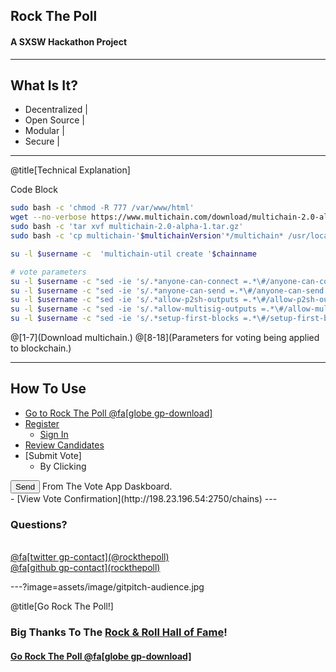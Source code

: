 ## Rock The Poll

#### A SXSW Hackathon Project 

---

## What Is It?

- Decentralized |
- Open Source |
- Modular |
- Secure |

---
@title[Technical Explanation]

<p><span class="slide-title">Code Block</span></p>

```bash
sudo bash -c 'chmod -R 777 /var/www/html'
wget --no-verbose https://www.multichain.com/download/multichain-2.0-alpha-1.tar.gz
sudo bash -c 'tar xvf multichain-2.0-alpha-1.tar.gz'
sudo bash -c 'cp multichain-'$multichainVersion'*/multichain* /usr/local/bin/'

su -l $username -c  'multichain-util create '$chainname

# vote parameters
su -l $username -c "sed -ie 's/.*anyone-can-connect =.*\#/anyone-can-connect = true     #/g' /home/"$username"/.multichain/$chainname/params.dat"
su -l $username -c "sed -ie 's/.*anyone-can-send =.*\#/anyone-can-send = true     #/g' /home/"$username"/.multichain/$chainname/params.dat"
su -l $username -c "sed -ie 's/.*allow-p2sh-outputs =.*\#/allow-p2sh-outputs = false     #/g' /home/"$username"/.multichain/$chainname/params.dat"
su -l $username -c "sed -ie 's/.*allow-multisig-outputs =.*\#/allow-multisig-ouputs = false     #/g' /home/"$username"/.multichain/$chainname/params.dat"
su -l $username -c "sed -ie 's/.*setup-first-blocks =.*\#/setup-first-blocks = 10000     #/g' /home/"$username"/.multichain/$chainname/params.dat"
```

@[1-7](Download multichain.)
@[8-18](Parameters for voting being applied to blockchain.)

---

## How To Use
- [Go to Rock The Poll @fa[globe gp-download]](https://198.23.196.54/VoteApp/)
- [Register](http://198.23.196.54/VoteApp/register.php)
  + [Sign In](http://198.23.196.54/VoteApp/login.php)
- [Review Candidates](http://198.23.196.54/VoteApp/ic_send_vote.php)
- [Submit Vote]
  + By Clicking<br>
<input type="reset" class="mb-xs mt-xs mr-xs btn btn-success" onclick="sendMetadataToAddress('txtMyAddress', 'txtToAddrSWM', 'txtMessageSWM', 'txtUnitsSWM', this, 'outputSWM');" value="Send">
 From The Vote App Daskboard.<br>
- [View Vote Confirmation](http://198.23.196.54:2750/chains)
---

### Questions?

<br>
<a href="">
@fa[twitter gp-contact](@rockthepoll)
</a><br><a href="">
@fa[github gp-contact](rockthepoll)
</a>

---?image=assets/image/gitpitch-audience.jpg

@title[Go Rock The Poll!]

### Big Thanks To The <a href="www.rockhall.com">Rock & Roll Hall of Fame</a>!
#### [Go Rock The Poll @fa[globe gp-download]](https://voteapp.gq)

